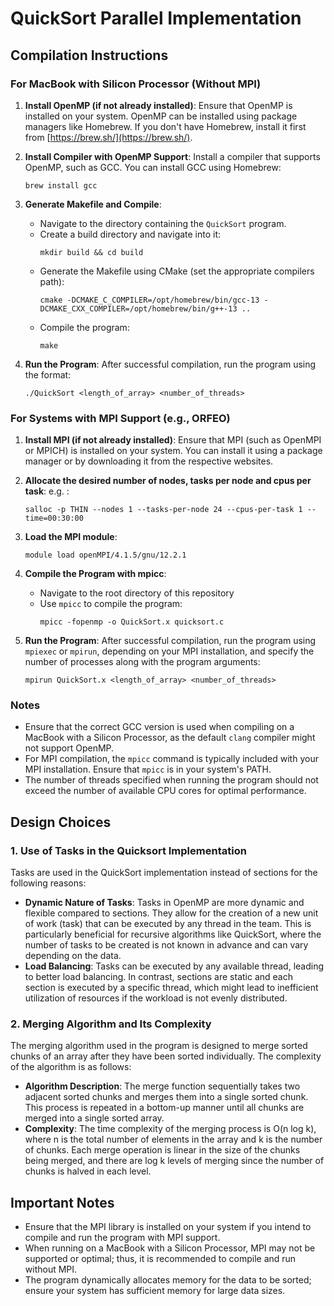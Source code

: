 # QuickSort Parallel Implementation

## Compilation Instructions

### For MacBook with Silicon Processor (Without MPI)
1. **Install OpenMP (if not already installed)**: Ensure that OpenMP is installed on your system. OpenMP can be installed using package managers like Homebrew. If you don't have Homebrew, install it first from [https://brew.sh/](https://brew.sh/).

2. **Install Compiler with OpenMP Support**: Install a compiler that supports OpenMP, such as GCC. You can install GCC using Homebrew:
   ```
   brew install gcc
   ```

3. **Generate Makefile and Compile**:
    - Navigate to the directory containing the `QuickSort` program.
    - Create a build directory and navigate into it:
      ```
      mkdir build && cd build
      ```
    - Generate the Makefile using CMake (set the appropriate compilers path):
      ```
      cmake -DCMAKE_C_COMPILER=/opt/homebrew/bin/gcc-13 -DCMAKE_CXX_COMPILER=/opt/homebrew/bin/g++-13 ..
      ```
    - Compile the program:
      ```
      make
      ```

4. **Run the Program**: After successful compilation, run the program using the format:
   ```
   ./QuickSort <length_of_array> <number_of_threads>
   ```

### For Systems with MPI Support (e.g., ORFEO)
1. **Install MPI (if not already installed)**: Ensure that MPI (such as OpenMPI or MPICH) is installed on your system. You can install it using a package manager or by downloading it from the respective websites.

2. **Allocate the desired number of nodes, tasks per node and cpus per task**:
   e.g. :
   ```
   salloc -p THIN --nodes 1 --tasks-per-node 24 --cpus-per-task 1 --time=00:30:00
   ```

3. **Load the MPI module**:
   ```
   module load openMPI/4.1.5/gnu/12.2.1
   ```

4. **Compile the Program with mpicc**:
    - Navigate to the root directory of this repository
    - Use `mpicc` to compile the program:
      ```
      mpicc -fopenmp -o QuickSort.x quicksort.c
      ```

5. **Run the Program**: After successful compilation, run the program using `mpiexec` or `mpirun`, depending on your MPI installation, and specify the number of processes along with the program arguments:

   ```
   mpirun QuickSort.x <length_of_array> <number_of_threads>
   ```

### Notes
- Ensure that the correct GCC version is used when compiling on a MacBook with a Silicon Processor, as the default `clang` compiler might not support OpenMP.
- For MPI compilation, the `mpicc` command is typically included with your MPI installation. Ensure that `mpicc` is in your system's PATH.
- The number of threads specified when running the program should not exceed the number of available CPU cores for optimal performance.


## Design Choices

### 1. Use of Tasks in the Quicksort Implementation
Tasks are used in the QuickSort implementation instead of sections for the following reasons:

- **Dynamic Nature of Tasks**: Tasks in OpenMP are more dynamic and flexible compared to sections. They allow for the creation of a new unit of work (task) that can be executed by any thread in the team. This is particularly beneficial for recursive algorithms like QuickSort, where the number of tasks to be created is not known in advance and can vary depending on the data.
- **Load Balancing**: Tasks can be executed by any available thread, leading to better load balancing. In contrast, sections are static and each section is executed by a specific thread, which might lead to inefficient utilization of resources if the workload is not evenly distributed.

### 2. Merging Algorithm and Its Complexity
The merging algorithm used in the program is designed to merge sorted chunks of an array after they have been sorted individually. The complexity of the algorithm is as follows:

- **Algorithm Description**: The merge function sequentially takes two adjacent sorted chunks and merges them into a single sorted chunk. This process is repeated in a bottom-up manner until all chunks are merged into a single sorted array.
- **Complexity**: The time complexity of the merging process is O(n log k), where n is the total number of elements in the array and k is the number of chunks. Each merge operation is linear in the size of the chunks being merged, and there are log k levels of merging since the number of chunks is halved in each level.

## Important Notes
- Ensure that the MPI library is installed on your system if you intend to compile and run the program with MPI support.
- When running on a MacBook with a Silicon Processor, MPI may not be supported or optimal; thus, it is recommended to compile and run without MPI.
- The program dynamically allocates memory for the data to be sorted; ensure your system has sufficient memory for large data sizes.

